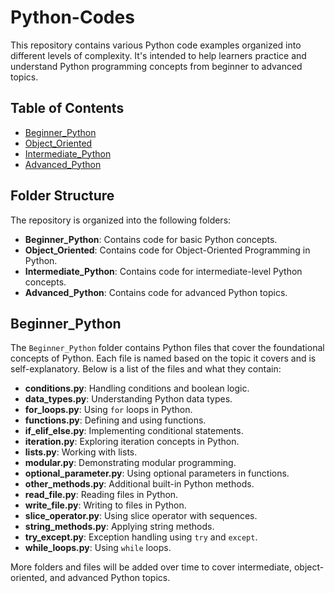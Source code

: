 # Python-Codes

This repository contains various Python code examples organized into different levels of complexity. It's intended to help learners practice and understand Python programming concepts from beginner to advanced topics.

## Table of Contents
- [Beginner_Python](#beginner_python)
- [Object_Oriented](#object_oriented)
- [Intermediate_Python](#intermediate_python)
- [Advanced_Python](#advanced_python)

## Folder Structure

The repository is organized into the following folders:

- **Beginner_Python**: Contains code for basic Python concepts.
- **Object_Oriented**: Contains code for Object-Oriented Programming in Python.
- **Intermediate_Python**: Contains code for intermediate-level Python concepts.
- **Advanced_Python**: Contains code for advanced Python topics.

## Beginner_Python

The `Beginner_Python` folder contains Python files that cover the foundational concepts of Python. Each file is named based on the topic it covers and is self-explanatory. Below is a list of the files and what they contain:

- **conditions.py**: Handling conditions and boolean logic.
- **data_types.py**: Understanding Python data types.
- **for_loops.py**: Using `for` loops in Python.
- **functions.py**: Defining and using functions.
- **if_elif_else.py**: Implementing conditional statements.
- **iteration.py**: Exploring iteration concepts in Python.
- **lists.py**: Working with lists.
- **modular.py**: Demonstrating modular programming.
- **optional_parameter.py**: Using optional parameters in functions.
- **other_methods.py**: Additional built-in Python methods.
- **read_file.py**: Reading files in Python.
- **write_file.py**: Writing to files in Python.
- **slice_operator.py**: Using slice operator with sequences.
- **string_methods.py**: Applying string methods.
- **try_except.py**: Exception handling using `try` and `except`.
- **while_loops.py**: Using `while` loops.

More folders and files will be added over time to cover intermediate, object-oriented, and advanced Python topics.
